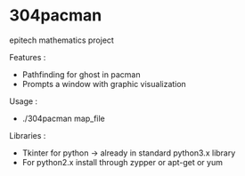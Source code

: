 304pacman
=========

epitech mathematics project

Features :
* Pathfinding for ghost in pacman
* Prompts a window with graphic visualization

Usage :
* ./304pacman map_file

Libraries :
* Tkinter for python -> already in standard python3.x library
* For python2.x install through zypper or apt-get or yum
